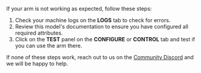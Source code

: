 If your arm is not working as expected, follow these steps:

1. Check your machine logs on the **LOGS** tab to check for errors.
1. Review this model's documentation to ensure you have configured all required attributes.
1. Click on the **TEST** panel on the **CONFIGURE** or **CONTROL** tab and test if you can use the arm there.

If none of these steps work, reach out to us on the [Community Discord](https://discord.gg/viam) and we will be happy to help.